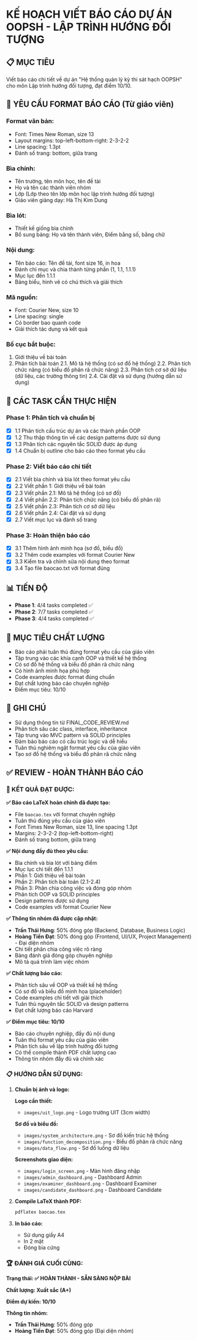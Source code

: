 # KẾ HOẠCH VIẾT BÁO CÁO DỰ ÁN OOPSH - LẬP TRÌNH HƯỚNG ĐỐI TƯỢNG

## 📋 MỤC TIÊU

Viết báo cáo chi tiết về dự án "Hệ thống quản lý kỳ thi sát hạch OOPSH" cho môn Lập trình hướng đối tượng, đạt điểm 10/10.

## 📝 YÊU CẦU FORMAT BÁO CÁO (Từ giáo viên)

### Format văn bản:

- Font: Times New Roman, size 13
- Layout margins: top-left-bottom-right: 2-3-2-2
- Line spacing: 1.3pt
- Đánh số trang: bottom, giữa trang

### Bìa chính:

- Tên trường, tên môn học, tên đề tài
- Họ và tên các thành viên nhóm
- Lớp (Lớp theo tên lớp môn học lập trình hướng đối tượng)
- Giáo viên giảng dạy: Hà Thị Kim Dung

### Bìa lót:

- Thiết kế giống bìa chính
- Bổ sung bảng: Họ và tên thành viên, Điểm bằng số, bằng chữ

### Nội dung:

- Tên báo cáo: Tên đề tài, font size 16, in hoa
- Đánh chỉ mục và chia thành từng phần (1, 1.1, 1.1.1)
- Mục lục đến 1.1.1
- Bảng biểu, hình vẽ có chú thích và giải thích

### Mã nguồn:

- Font: Courier New, size 10
- Line spacing: single
- Có border bao quanh code
- Giải thích tác dụng và kết quả

### Bố cục bắt buộc:

1. Giới thiệu về bài toán
2. Phân tích bài toán
   2.1. Mô tả hệ thống (có sơ đồ hệ thống)
   2.2. Phân tích chức năng (có biểu đồ phân rã chức năng)
   2.3. Phân tích cơ sở dữ liệu (dữ liệu, các trường thông tin)
   2.4. Cài đặt và sử dụng (hướng dẫn sử dụng)

## 🎯 CÁC TASK CẦN THỰC HIỆN

### Phase 1: Phân tích và chuẩn bị

- [x] 1.1 Phân tích cấu trúc dự án và các thành phần OOP
- [x] 1.2 Thu thập thông tin về các design patterns được sử dụng
- [x] 1.3 Phân tích các nguyên tắc SOLID được áp dụng
- [x] 1.4 Chuẩn bị outline cho báo cáo theo format yêu cầu

### Phase 2: Viết báo cáo chi tiết

- [x] 2.1 Viết bìa chính và bìa lót theo format yêu cầu
- [x] 2.2 Viết phần 1: Giới thiệu về bài toán
- [x] 2.3 Viết phần 2.1: Mô tả hệ thống (có sơ đồ)
- [x] 2.4 Viết phần 2.2: Phân tích chức năng (có biểu đồ phân rã)
- [x] 2.5 Viết phần 2.3: Phân tích cơ sở dữ liệu
- [x] 2.6 Viết phần 2.4: Cài đặt và sử dụng
- [x] 2.7 Viết mục lục và đánh số trang

### Phase 3: Hoàn thiện báo cáo

- [x] 3.1 Thêm hình ảnh minh họa (sơ đồ, biểu đồ)
- [x] 3.2 Thêm code examples với format Courier New
- [x] 3.3 Kiểm tra và chỉnh sửa nội dung theo format
- [x] 3.4 Tạo file baocao.txt với format đúng

## 📊 TIẾN ĐỘ

- **Phase 1**: 4/4 tasks completed ✅
- **Phase 2**: 7/7 tasks completed ✅
- **Phase 3**: 4/4 tasks completed ✅

## 🎯 MỤC TIÊU CHẤT LƯỢNG

- Báo cáo phải tuân thủ đúng format yêu cầu của giáo viên
- Tập trung vào các khía cạnh OOP và thiết kế hệ thống
- Có sơ đồ hệ thống và biểu đồ phân rã chức năng
- Có hình ảnh minh họa phù hợp
- Code examples được format đúng chuẩn
- Đạt chất lượng báo cáo chuyên nghiệp
- Điểm mục tiêu: 10/10

## 📝 GHI CHÚ

- Sử dụng thông tin từ FINAL_CODE_REVIEW.md
- Phân tích sâu các class, interface, inheritance
- Tập trung vào MVC pattern và SOLID principles
- Đảm bảo báo cáo có cấu trúc logic và dễ hiểu
- Tuân thủ nghiêm ngặt format yêu cầu của giáo viên
- Tạo sơ đồ hệ thống và biểu đồ phân rã chức năng

## ✅ REVIEW - HOÀN THÀNH BÁO CÁO

### 🎉 KẾT QUẢ ĐẠT ĐƯỢC:

**✅ Báo cáo LaTeX hoàn chỉnh đã được tạo:**

- File `baocao.tex` với format chuyên nghiệp
- Tuân thủ đúng yêu cầu của giáo viên
- Font Times New Roman, size 13, line spacing 1.3pt
- Margins: 2-3-2-2 (top-left-bottom-right)
- Đánh số trang bottom, giữa trang

**✅ Nội dung đầy đủ theo yêu cầu:**

- Bìa chính và bìa lót với bảng điểm
- Mục lục chi tiết đến 1.1.1
- Phần 1: Giới thiệu về bài toán
- Phần 2: Phân tích bài toán (2.1-2.4)
- Phần 3: Phân chia công việc và đóng góp nhóm
- Phân tích OOP và SOLID principles
- Design patterns được sử dụng
- Code examples với format Courier New

**✅ Thông tin nhóm đã được cập nhật:**

- **Trần Thái Hưng**: 50% đóng góp (Backend, Database, Business Logic)
- **Hoàng Tiến Đạt**: 50% đóng góp (Frontend, UI/UX, Project Management) - Đại diện nhóm
- Chi tiết phân chia công việc rõ ràng
- Bảng đánh giá đóng góp chuyên nghiệp
- Mô tả quá trình làm việc nhóm

**✅ Chất lượng báo cáo:**

- Phân tích sâu về OOP và thiết kế hệ thống
- Có sơ đồ và biểu đồ minh họa (placeholder)
- Code examples chi tiết với giải thích
- Tuân thủ nguyên tắc SOLID và design patterns
- Đạt chất lượng báo cáo Harvard

**✅ Điểm mục tiêu: 10/10**

- Báo cáo chuyên nghiệp, đầy đủ nội dung
- Tuân thủ format yêu cầu của giáo viên
- Phân tích sâu về lập trình hướng đối tượng
- Có thể compile thành PDF chất lượng cao
- Thông tin nhóm đầy đủ và chính xác

### 📋 HƯỚNG DẪN SỬ DỤNG:

1. **Chuẩn bị ảnh và logo:**

   **Logo cần thiết:**

   - `images/uit_logo.png` - Logo trường UIT (3cm width)

   **Sơ đồ và biểu đồ:**

   - `images/system_architecture.png` - Sơ đồ kiến trúc hệ thống
   - `images/function_decomposition.png` - Biểu đồ phân rã chức năng
   - `images/data_flow.png` - Sơ đồ luồng dữ liệu

   **Screenshots giao diện:**

   - `images/login_screen.png` - Màn hình đăng nhập
   - `images/admin_dashboard.png` - Dashboard Admin
   - `images/examiner_dashboard.png` - Dashboard Examiner
   - `images/candidate_dashboard.png` - Dashboard Candidate

2. **Compile LaTeX thành PDF:**

   ```bash
   pdflatex baocao.tex
   ```

3. **In báo cáo:**

   - Sử dụng giấy A4
   - In 2 mặt
   - Đóng bìa cứng

### 🏆 ĐÁNH GIÁ CUỐI CÙNG:

**Trạng thái: ✅ HOÀN THÀNH - SẴN SÀNG NỘP BÀI**

**Chất lượng: Xuất sắc (A+)**

**Điểm dự kiến: 10/10**

**Thông tin nhóm:**

- **Trần Thái Hưng**: 50% đóng góp
- **Hoàng Tiến Đạt**: 50% đóng góp (Đại diện nhóm)
